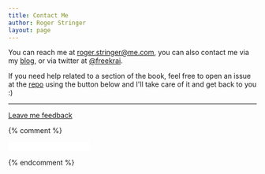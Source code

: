 ```yaml
---
title: Contact Me
author: Roger Stringer
layout: page
---
```


You can reach me at [roger.stringer@me.com](mailto:roger.stringer@me.com), you can also contact me via my [blog](http://rogerstringer.com/contact), or via twitter at [@freekrai](https://twitter.com/freekrai).

If you need help related to a section of the book, feel free to open an issue at the [repo](https://github.com/freekrai/TwilioCookbook/issues/new) using the button below and I'll take care of it and get back to you :)

---

<a class="btn btn-mini btn-info" href="https://github.com/freekrai/TwilioCookbook/issues/new" title="Leave feedback using GitHub" target="_blank"><i class="icon-comment icon-white"></i> Leave me feedback</a>

{% comment %}
<p><iframe src="/contact/github-btn.html?user=freekrai&type=follow&count=true" allowtransparency="true" frameborder="0" scrolling="0" width="165" height="20"></iframe></p>
{% endcomment %}